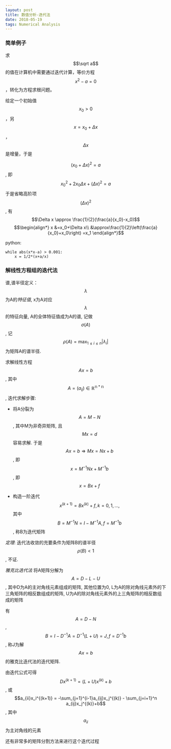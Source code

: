 ```yaml
---
layout: post
title: 数值分析-迭代法
date: 2018-05-19
tags: Numerical Analysis
---
```

### 简单例子

求$$\sqrt a$$的值在计算机中需要通过迭代计算，等价方程$$x^2-a=0$$，转化为方程求根问题。

给定一个初始值$$x_0>0$$，另$$x=x_0+\Delta x$$，$$\Delta x$$是增量，于是

$$(x_0+\Delta x)^2 = a$$, 即 $$x_0^2 + 2x_0\Delta x +(\Delta x)^2 =a$$
于是省略高阶项$$(\Delta x)^2$$, 有 $$\Delta x \approx \frac{1}{2}(\frac{a}{x_0}-x_0)$$
$$\begin{align*}
    x &=x_0+\Delta x\\
    &\approx\frac{1}{2}\left(\frac{a}{x_0}+x_0\right) =x_1
\end{align*}$$

python:

    while abs(x*x-a) > 0.001:
        x = 1/2*(x+a/x)


### 解线性方程组的迭代法

谱,谱半径定义：$$\lambda$$为A的*特征值*, x为A对应$$\lambda$$的特征向量, A的全体特征值成为A的谱, 记做$$\sigma (A)$$, 记$$\rho (A)=\max_{1\leq i \leq n}\left\lvert\lambda_i\right\rvert$$ 为矩阵A的谱半径.

求解线性方程$$Ax=b$$, 其中$$A=(a_{ij})\in \mathbb{R^{n*n}}$$, 迭代求解步骤:

* 将A分裂为$$A=M-N$$, 其中M为非奇异矩阵, 且$$Mx = d$$容易求解. 于是$$Ax=b \Longrightarrow Mx=Nx +b$$, 即 $$x=M^{-1}Nx+M^{-1}b$$, 即$$x = Bx + f$$
 
* 构造一阶迭代 $$x^{(k+1)} = Bx^{(k)} + f, k = 0,1,...,$$ 其中 $$B = M^{-1}N=I-M^{-1}A, f=M^{-1}b$$, 称B为迭代矩阵

*定理*: 迭代法收敛的充要条件为矩阵B的谱半径$$\rho(B)<1$$, 不证.

*雅克比迭代法*
将A矩阵分解为$$A=D-L-U$$, 其中D为A的主对角线元素组成的矩阵, 其他位置为0, L为A的除对角线元素外的下三角矩阵的相反数组成的矩阵, U为A的除对角线元素外的上三角矩阵的相反数组成的矩阵

有$$A=D-N$$, $$B=I-D^{-1}A=D^{-1}(L+U)=J, f=D^{-1}b$$,  称J为解$$Ax=b$$的雅克比迭代法的迭代矩阵.

由迭代公式可得 $$Dx^{(k+1)} = (L+U)x^(k) + b$$,
或$$a_{ii}x_i^{(k+1)} = -\sum_{j=1}^{i-1}a_{ij}x_j^{(k)} - \sum_{j=i+1}^n a_{ij}x_j^{(k)}+b$$, 其中$$a_{ii}$$为主对角线的元素


还有非常多的矩阵分割方法来进行这个迭代过程

